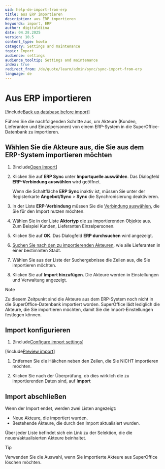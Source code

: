 ```yaml
---
uid: help-de-import-from-erp
title: aus ERP importieren
description: aus ERP importieren
keywords: import, ERP
author: digitaldiina
date: 04.28.2025
version: 10.5
content_type: howto
category: Settings and maintenance
topic: Import
audience: settings
audience_tooltip: Settings and maintenance
index: true
redirect_from: /de/quote/learn/admin/sync/sync-import-from-erp
language: de
---
```


# Aus ERP importieren

[!include[Back up database before import](includes/caution-backup-before-import.md)]

Führen Sie die nachfolgenden Schritte aus, um Akteure (Kunden, Lieferanten und Einzelpersonen) von einem ERP-System in die SuperOffice-Datenbank zu importieren.

## Wählen Sie die Akteure aus, die Sie aus dem ERP-System importieren möchten

1. [!include[Open Import](includes/open-import.md)]
2. Klicken Sie auf **ERP Sync** unter **Importquelle auswählen**. Das Dialogfeld **ERP-Verbindung auswählen** wird geöffnet.

     Wenn die Schaltfläche **ERP Sync** inaktiv ist, müssen Sie unter der Registerkarte **Angebot/Sync** > **Sync** die Synchronisierung deaktivieren.

3. In der Liste **ERP-Verbindung** müssen Sie die [Verbindung auswählen][2], die Sie für den Import nutzen möchten.
4. Wählen Sie in der Liste **Aktortyp** die zu importierenden Objekte aus. Zum Beispiel Kunden, Lieferanten Einzelpersonen.
5. Klicken Sie auf **OK**. Das Dialogfeld **ERP durchsuchen** wird angezeigt.
6. [Suchen Sie nach den zu importierenden Akteuren][1], wie alle Lieferanten in einer bestimmten Stadt.
7. Wählen Sie aus der Liste der Suchergebnisse die Zeilen aus, die Sie importieren möchten.
8. Klicken Sie auf **Import hinzufügen**. Die Akteure werden in Einstellungen und Verwaltung angezeigt.

> [!NOTE]
> Zu diesem Zeitpunkt sind die Akteure aus dem ERP-System noch nicht in die SuperOffice-Datenbank importiert worden. SuperOffice lädt lediglich die Akteure, die Sie importieren möchten, damit Sie die Import-Einstellungen festlegen können.

## Import konfigurieren

1. [!include[Configure import settings](includes/configure-import-settings.md)]

[!include[Preview import](includes/step-preview-import.md)]

1. Entfernen Sie die Häkchen neben den Zeilen, die Sie NICHT importieren möchten.

1. Klicken Sie nach der Überprüfung, ob dies wirklich die zu importierenden Daten sind, auf **Import**

## Import abschließen

Wenn der Import endet, werden zwei Listen angezeigt:

* Neue Akteure, die importiert wurden.
* Bestehende Akteure, die durch den Import aktualisiert wurden.

Über jeder Liste befindet sich ein Link zu der Selektion, die die neuen/aktualisierten Akteure beinhaltet.

> [!TIP]
> Verwenden Sie die Auswahl, wenn Sie importierte Akteure aus SuperOffice löschen möchten.

<!-- Referenced links -->
[1]: ../../search-options/learn/search-criteria.md
[2]: ../../erp/admin/add-connection.md

<!-- Referenced images -->
